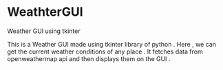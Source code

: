 # WeathterGUI
Weather GUI using tkinter 

This is a Weather GUI made using tkinter library of python . Here , we can get the current weather conditions of any place .
It fetches data from openweathermap api and then displays them on the GUI . 


